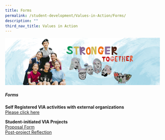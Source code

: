 ```yaml
---
title: Forms
permalink: /student-development/Values-in-Action/Forms/
description: ""
third_nav_title: Values in Action
---
```

![](/images/01%20Banner%20Photos/04%20subpage%20student%20development.jpg)

##### **Forms**

<b>Self Registered VIA activities with external organizations</b>   
[Please click here](/files/04%20Student%20Development/self-registered%20via%20activities%20form%20whole%20school%20-%20updated%202021.pdf)

<b>Student-initiated VIA Projects</b>  
[Proposal Form](/files/04%20Student%20Development/student-initiated%20via%20project%20proposal%20form%20updated%202022.pdf)<br>
[Post-project Reflection](/files/04%20Student%20Development/student-initiated%20via%20project%20-%20post-project%20reflection%20worksheet%20updated%202022.pdf)